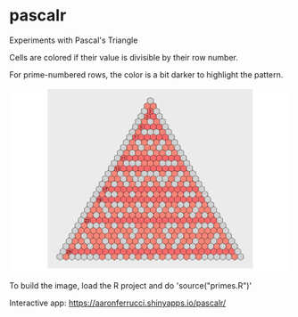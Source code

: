 # pascalr
Experiments with Pascal's Triangle

Cells are colored if their value is divisible by their row number.

For prime-numbered rows, the color is a bit darker to highlight the pattern.

![alt text](https://github.com/aaronferrucci/pascalr/blob/master/primes.png "PNG image of triangle")

To build the image, load the R project and do 'source("primes.R")'

Interactive app: https://aaronferrucci.shinyapps.io/pascalr/

